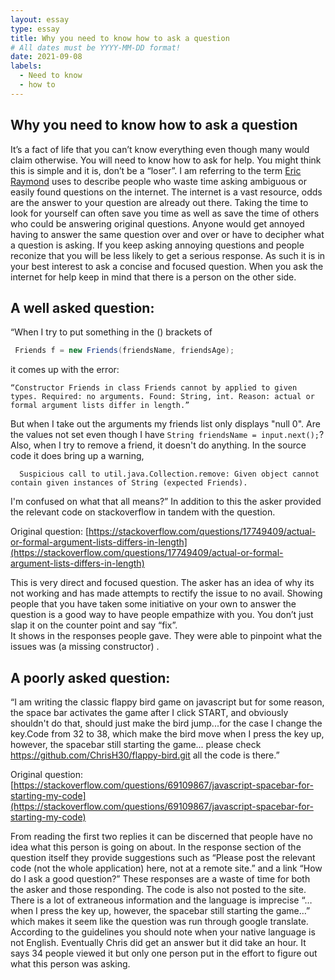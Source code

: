 ```yaml
---
layout: essay
type: essay
title: Why you need to know how to ask a question
# All dates must be YYYY-MM-DD format!
date: 2021-09-08
labels:
  - Need to know
  - how to
---
```

## Why you need to know how to ask a question

It’s a fact of life that you can’t know everything even though many would claim otherwise. You will need to know how to ask for help. You might think this is simple and it is, don’t be a “loser”. I am referring to the term [Eric Raymond](http://www.catb.org/esr/faqs/smart-questions.html) uses to describe people who waste time asking ambiguous or easily found questions on the internet. The internet is a vast resource, odds are the answer to your question are already out there. Taking the time to look for yourself can often save you time as well as save the time of others who could be answering original questions. Anyone would get annoyed having to answer the same question over and over or have to decipher what a question is asking. If you keep asking annoying questions and people reconize that you will be less likely to get a serious response. As such it is in your best interest to ask a concise and focused question. When you ask the internet for help keep in mind that there is a person on the other side.

## A well asked question:
“When I try to put something in the () brackets of 
  
 ```java
  Friends f = new Friends(friendsName, friendsAge);   
  ```
  it comes up with the error:
  ```
“Constructor Friends in class Friends cannot by applied to given types. Required: no arguments. Found: String, int. Reason: actual or formal argument lists differ in length.”
  ```

But when I take out the arguments my friends list only displays "null 0". Are the values not set even though I have ```String friendsName = input.next();```?
Also, when I try to remove a friend, it doesn't do anything. In the source code it does bring up a warning,
```
  Suspicious call to util.java.Collection.remove: Given object cannot contain given instances of String (expected Friends). 
  ```
I'm confused on what that all means?” 
In addition to this the asker provided the relevant code on stackoverflow in tandem with the question. 
  
Original question: [https://stackoverflow.com/questions/17749409/actual-or-formal-argument-lists-differs-in-length](https://stackoverflow.com/questions/17749409/actual-or-formal-argument-lists-differs-in-length)

This is very direct and focused question. The asker has an idea of why its not working and has made attempts to rectify the issue to no avail. Showing people that you have taken some initiative on your own to answer the question is a good way to have people empathize with you. You don’t just slap it on the counter point and say “fix”.  
It shows in the responses people gave. They were able to pinpoint what the issues was (a missing constructor) . 


## A poorly asked question: 

“I am writing the classic flappy bird game on javascript but for some reason, the space bar activates the game after I click START, and obviously shouldn't do that, should just make the bird jump...for the case I change the key.Code from 32 to 38, which make the bird move when I press the key up, however, the spacebar still starting the game... please check https://github.com/ChrisH30/flappy-bird.git all the code is there.” 
  
Original question: [https://stackoverflow.com/questions/69109867/javascript-spacebar-for-starting-my-code](https://stackoverflow.com/questions/69109867/javascript-spacebar-for-starting-my-code)

From reading the first two replies it can be discerned that people have no idea what this person is going on about. In the response section of the question itself they provide suggestions such as “Please post the relevant code (not the whole application) here, not at a remote site.” and a link “How do I ask a good question?” These responses are a waste of time for both the asker and those responding.
The code is also not posted to the site. There is a lot of extraneous information and the language is imprecise “…when I press the key up, however, the spacebar still starting the game…” which makes it seem like the question was run through google translate. According to the guidelines you should note when your native language is not English. Eventually Chris did get an answer but it did take an hour. It says 34 people viewed it but only one person put in the effort to figure out what this person was asking.


